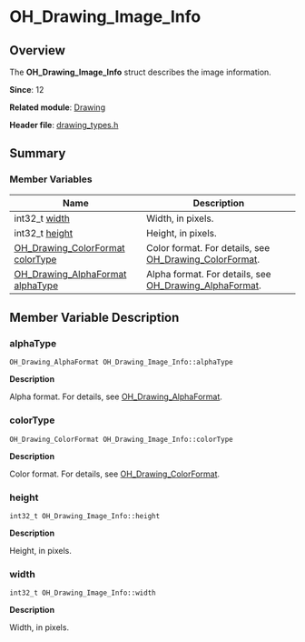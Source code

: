 # OH_Drawing_Image_Info


## Overview

The **OH_Drawing_Image_Info** struct describes the image information.

**Since**: 12

**Related module**: [Drawing](_drawing.md)

**Header file**: [drawing_types.h](drawing__types_8h.md)

## Summary


### Member Variables

| Name| Description| 
| -------- | -------- |
| int32_t [width](#width) | Width, in pixels.| 
| int32_t [height](#height) | Height, in pixels.| 
| [OH_Drawing_ColorFormat](_drawing.md#oh_drawing_colorformat) [colorType](#colortype) | Color format. For details, see [OH_Drawing_ColorFormat](_drawing.md#oh_drawing_colorformat).| 
| [OH_Drawing_AlphaFormat](_drawing.md#oh_drawing_alphaformat) [alphaType](#alphatype) | Alpha format. For details, see [OH_Drawing_AlphaFormat](_drawing.md#oh_drawing_alphaformat).| 


## Member Variable Description


### alphaType

```
OH_Drawing_AlphaFormat OH_Drawing_Image_Info::alphaType
```

**Description**

Alpha format. For details, see [OH_Drawing_AlphaFormat](_drawing.md#oh_drawing_alphaformat).


### colorType

```
OH_Drawing_ColorFormat OH_Drawing_Image_Info::colorType
```

**Description**

Color format. For details, see [OH_Drawing_ColorFormat](_drawing.md#oh_drawing_colorformat).


### height

```
int32_t OH_Drawing_Image_Info::height
```

**Description**

Height, in pixels.


### width

```
int32_t OH_Drawing_Image_Info::width
```

**Description**

Width, in pixels.
